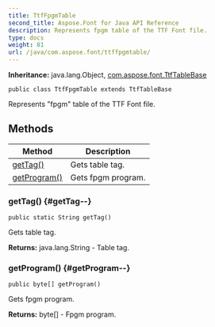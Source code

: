 ```yaml
---
title: TtfFpgmTable
second_title: Aspose.Font for Java API Reference
description: Represents fpgm table of the TTF Font file.
type: docs
weight: 81
url: /java/com.aspose.font/ttffpgmtable/
---
```

**Inheritance:**
java.lang.Object, [com.aspose.font.TtfTableBase](../../com.aspose.font/ttftablebase)
```
public class TtfFpgmTable extends TtfTableBase
```

Represents "fpgm" table of the TTF Font file.
## Methods

| Method | Description |
| --- | --- |
| [getTag()](#getTag--) | Gets table tag. |
| [getProgram()](#getProgram--) | Gets fpgm program. |
### getTag() {#getTag--}
```
public static String getTag()
```


Gets table tag.

**Returns:**
java.lang.String - Table tag.
### getProgram() {#getProgram--}
```
public byte[] getProgram()
```


Gets fpgm program.

**Returns:**
byte[] - Fpgm program.

